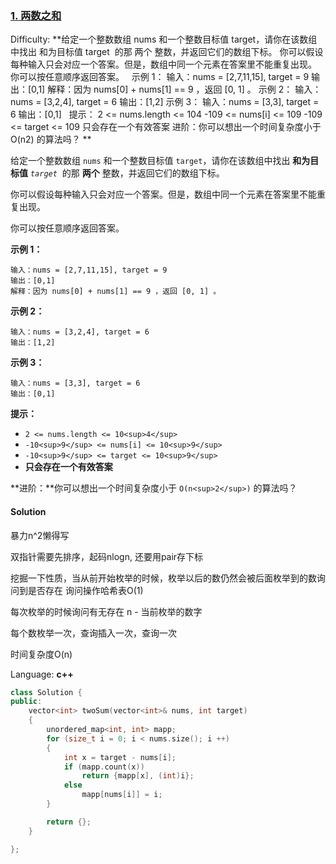 ### [1\. 两数之和](https://leetcode-cn.com/problems/two-sum/)

Difficulty: **给定一个整数数组 nums 和一个整数目标值 target，请你在该数组中找出 和为目标值 target  的那 两个 整数，并返回它们的数组下标。 你可以假设每种输入只会对应一个答案。但是，数组中同一个元素在答案里不能重复出现。 你可以按任意顺序返回答案。   示例 1： 输入：nums = [2,7,11,15], target = 9 输出：[0,1] 解释：因为 nums[0] + nums[1] == 9 ，返回 [0, 1] 。 示例 2： 输入：nums = [3,2,4], target = 6 输出：[1,2] 示例 3： 输入：nums = [3,3], target = 6 输出：[0,1]   提示： 2 <= nums.length <= 104 -109 <= nums[i] <= 109 -109 <= target <= 109 只会存在一个有效答案 进阶：你可以想出一个时间复杂度小于 O(n2) 的算法吗？ **


给定一个整数数组 `nums` 和一个整数目标值 `target`，请你在该数组中找出 **和为目标值** _`target`_  的那 **两个** 整数，并返回它们的数组下标。

你可以假设每种输入只会对应一个答案。但是，数组中同一个元素在答案里不能重复出现。

你可以按任意顺序返回答案。

**示例 1：**

```
输入：nums = [2,7,11,15], target = 9
输出：[0,1]
解释：因为 nums[0] + nums[1] == 9 ，返回 [0, 1] 。
```

**示例 2：**

```
输入：nums = [3,2,4], target = 6
输出：[1,2]
```

**示例 3：**

```
输入：nums = [3,3], target = 6
输出：[0,1]
```

**提示：**

*   `2 <= nums.length <= 10<sup>4</sup>`
*   `-10<sup>9</sup> <= nums[i] <= 10<sup>9</sup>`
*   `-10<sup>9</sup> <= target <= 10<sup>9</sup>`
*   **只会存在一个有效答案**

**进阶：**你可以想出一个时间复杂度小于 `O(n<sup>2</sup>)` 的算法吗？


#### Solution

暴力n^2懒得写

双指针需要先排序，起码nlogn, 还要用pair存下标

挖掘一下性质，当从前开始枚举的时候，枚举以后的数仍然会被后面枚举到的数询问到是否存在
询问操作哈希表O(1)

每次枚举的时候询问有无存在 n - 当前枚举的数字

每个数枚举一次，查询插入一次，查询一次

时间复杂度O(n)

Language: **c++**

```c++
class Solution {
public:
    vector<int> twoSum(vector<int>& nums, int target)
    {
        unordered_map<int, int> mapp;
        for (size_t i = 0; i < nums.size(); i ++)
        {
            int x = target - nums[i];
            if (mapp.count(x))
                return {mapp[x], (int)i};
            else
                mapp[nums[i]] = i;
        }

        return {};
    }

};
```
